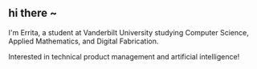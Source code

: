 ## hi there ~

I'm Errita, a student at Vanderbilt University studying Computer Science, Applied Mathematics, and Digital Fabrication.

Interested in technical product management and artificial intelligence!
